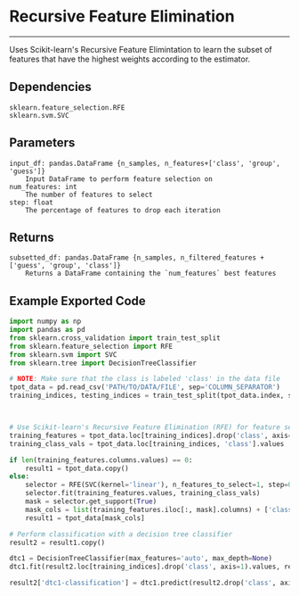 # Recursive Feature Elimination
* * * 

Uses Scikit-learn's Recursive Feature Elimintation to learn the subset of features that have the highest weights according to the estimator.

## Dependencies 
    sklearn.feature_selection.RFE
    sklearn.svm.SVC


Parameters
----------
    input_df: pandas.DataFrame {n_samples, n_features+['class', 'group', 'guess']}
        Input DataFrame to perform feature selection on
    num_features: int
        The number of features to select
    step: float
        The percentage of features to drop each iteration

Returns
-------
    subsetted_df: pandas.DataFrame {n_samples, n_filtered_features + ['guess', 'group', 'class']}
        Returns a DataFrame containing the `num_features` best features

Example Exported Code
---------------------

```Python
import numpy as np
import pandas as pd
from sklearn.cross_validation import train_test_split
from sklearn.feature_selection import RFE
from sklearn.svm import SVC
from sklearn.tree import DecisionTreeClassifier

# NOTE: Make sure that the class is labeled 'class' in the data file
tpot_data = pd.read_csv('PATH/TO/DATA/FILE', sep='COLUMN_SEPARATOR')
training_indices, testing_indices = train_test_split(tpot_data.index, stratify=tpot_data['class'].values, train_size=0.75, test_size=0.25)



# Use Scikit-learn's Recursive Feature Elimination (RFE) for feature selection
training_features = tpot_data.loc[training_indices].drop('class', axis=1)
training_class_vals = tpot_data.loc[training_indices, 'class'].values

if len(training_features.columns.values) == 0:
    result1 = tpot_data.copy()
else:
    selector = RFE(SVC(kernel='linear'), n_features_to_select=1, step=0.99)
    selector.fit(training_features.values, training_class_vals)
    mask = selector.get_support(True)
    mask_cols = list(training_features.iloc[:, mask].columns) + ['class']
    result1 = tpot_data[mask_cols]

# Perform classification with a decision tree classifier
result2 = result1.copy()

dtc1 = DecisionTreeClassifier(max_features='auto', max_depth=None)
dtc1.fit(result2.loc[training_indices].drop('class', axis=1).values, result2.loc[training_indices, 'class'].values)

result2['dtc1-classification'] = dtc1.predict(result2.drop('class', axis=1).values)

```
